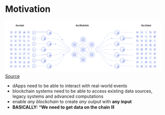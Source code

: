 # Motivation

<div class="container mx-auto flex flex-column justify-center">
    <div class="mb-4">
        <img src="/hybrid_smart_contracts.png" class="h-50 rounded object-center"/>
        <a href="https://ieeexplore.ieee.org/abstract/document/9086815" class="italic text-xs">Source</a>
    </div>
</div>

- dApps need to be able to interact with real-world events
- blockchain systems need to be able to access existing data sources, legacy systems and advanced computations
- enable *any blockchain* to create *any output* with **any input**
- **BASICALLY:** ***We need to get data on the chain ⛓**